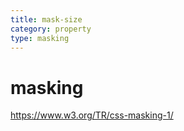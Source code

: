 ```yaml
---
title: mask-size
category: property
type: masking
---
```


# masking

<https://www.w3.org/TR/css-masking-1/>
